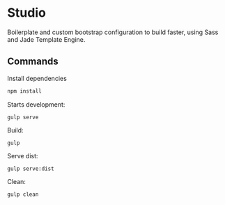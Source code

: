 # Studio
Boilerplate and custom bootstrap configuration to build faster, using Sass and Jade Template Engine.

## Commands

Install dependencies
```sh
npm install
```

Starts development:
```
gulp serve
```
Build:
```
gulp
```
Serve dist:
```
gulp serve:dist
```
Clean:
```
gulp clean
```
